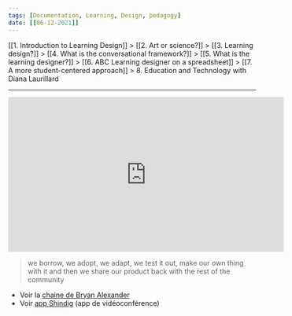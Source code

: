 ```yaml
---
tags: [Documentation, Learning, Design, pedagogy]
date: [[06-12-2021]]
---
```


[[1. Introduction to Learning Design]] > [[2. Art or science?]] > [[3. Learning design?]] > [[4. What is the conversational framework?]] > [[5. What is the learning designer?]] > [[6. ABC Learning designer on a spreadsheet]] > [[7. A more student-centered approach]] > 8. Education and Technology with Diana Laurillard

<hr />

<iframe width="560" height="315" src="https://www.youtube.com/embed/qt9Caw1IBo4" title="YouTube video player" frameborder="0" allow="accelerometer; autoplay; clipboard-write; encrypted-media; gyroscope; picture-in-picture" allowfullscreen></iframe>

> we borrow, we adopt, we adapt, we test it out, make our own thing with it and then we share our product back with the rest of the community

- Voir la [chaine de Bryan Alexander](https://www.youtube.com/channel/UCvTvoFwSjau_MwJqxGm5cmw)
- Voir [app Shindig](https://shindig.com/) (app de vidéoconférence)